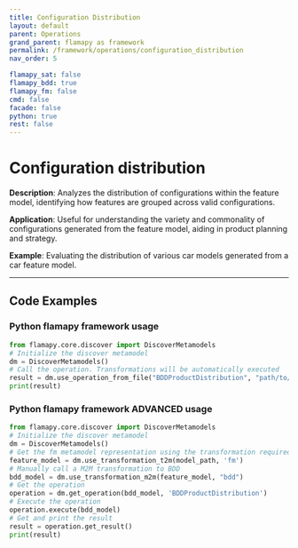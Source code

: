 ```yaml
---
title: Configuration Distribution
layout: default
parent: Operations
grand_parent: flamapy as framework
permalink: /framework/operations/configuration_distribution
nav_order: 5

flamapy_sat: false
flamapy_bdd: true
flamapy_fm: false
cmd: false
facade: false
python: true
rest: false
---
```


# Configuration distribution

**Description**: 
Analyzes the distribution of configurations within the feature model, identifying how features are grouped across valid configurations.

**Application**: 
Useful for understanding the variety and commonality of configurations generated from the feature model, aiding in product planning and strategy.

**Example**: 
Evaluating the distribution of various car models generated from a car feature model.

---
## Code Examples

### Python flamapy framework usage
```python
from flamapy.core.discover import DiscoverMetamodels
# Initialize the discover metamodel
dm = DiscoverMetamodels()
# Call the operation. Transformations will be automatically executed
result = dm.use_operation_from_file("BDDProductDistribution", "path/to/feature/model")
print(result)
```
### Python flamapy framework **ADVANCED** usage
```python
from flamapy.core.discover import DiscoverMetamodels
# Initialize the discover metamodel
dm = DiscoverMetamodels()
# Get the fm metamodel representation using the transformation required to get to the fm metamodel
feature_model = dm.use_transformation_t2m(model_path, 'fm')
# Manually call a M2M transformation to BDD
bdd_model = dm.use_transformation_m2m(feature_model, "bdd")
# Get the operation
operation = dm.get_operation(bdd_model, 'BDDProductDistribution')
# Execute the operation
operation.execute(bdd_model)
# Get and print the result
result = operation.get_result()
print(result)
```
